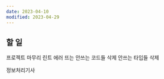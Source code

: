 ```yaml
---
date: 2023-04-10
modified: 2023-04-29
---
```


## 할 일

프로젝트 마무리
린트 에러 뜨는 안쓰는 코드들 삭제
안쓰는 타입들 삭제

정보처리기사

